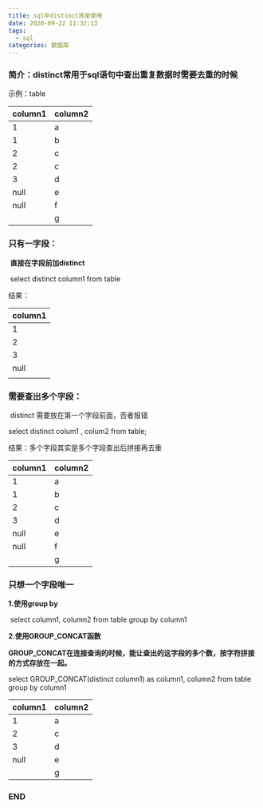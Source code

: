 ```yaml
---
title: sql中distinct简单使用
date: 2020-09-22 11:32:13
tags: 
  - sql
categories: 数据库
---
```




### **简介：distinct常用于sql语句中查出重复数据时需要去重的时候**

<!--distinct不会过滤掉null值，返回结果包含null值-->

示例：table

| column1 | column2 |
| ------- | ------- |
| 1       | a       |
| 1       | b       |
| 2       | c       |
| 2       | c       |
| 3       | d       |
| null    | e       |
| null    | f       |
|         | g       |

### **只有一字段**：

​		**直接在字段前加distinct**

​		select distinct column1 from table

结果：

| column1 |
| ------- |
| 1       |
| 2       |
| 3       |
| null    |
|         |

### **需要查出多个字段**：

​	distinct 需要放在第一个字段前面，否者报错

select distinct colum1 , colum2 from table;

结果：多个字段其实是多个字段查出后拼接再去重

| column1 | column2 |
| ------- | ------- |
| 1       | a       |
| 1       | b       |
| 2       | c       |
| 3       | d       |
| null    | e       |
| null    | f       |
|         | g       |



### **只想一个字段唯一**

**1.使用group by**

​	select column1, column2 from table group by column1

**2.使用GROUP_CONCAT函数**

​	**GROUP_CONCAT在连接查询的时候，能让查出的这字段的多个数，按字符拼接的方式存放在一起。**

select GROUP_CONCAT(distinct column1) as column1, column2 from table group by column1

| column1 | column2 |
| ------- | ------- |
| 1       | a       |
| 2       | c       |
| 3       | d       |
| null    | e       |
|         | g       |

### END